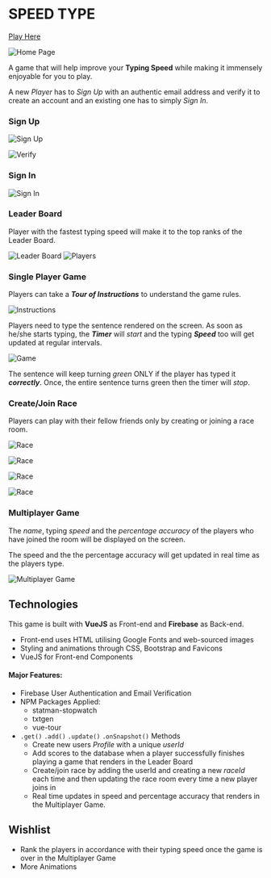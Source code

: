 # SPEED TYPE

[Play Here](https://rashidabengali.github.io/speed_type/#/)

![Home Page](src/assets/screenshots/home.png "Home Page")

A game that will help improve your **Typing Speed** while making it immensely enjoyable for you to play.

A new *Player* has to *Sign Up* with an authentic email address and verify it to create an account and an existing one has to simply *Sign In*.

### Sign Up

![Sign Up](src/assets/screenshots/signup.png "Sign Up")

![Verify](src/assets/screenshots/verify.png "Verify")

### Sign In

![Sign In](src/assets/screenshots/signin.png "Sign In")

### Leader Board

Player with the fastest typing speed will make it to the top ranks of the Leader Board.

![Leader Board](src/assets/screenshots/leaderboard.png "leaderboard")
![Players](src/assets/screenshots/players.png "players")

### Single Player Game

Players can take a ***Tour of Instructions*** to understand the game rules.

![Instructions](src/assets/screenshots/instructions.png "Instructions")

Players need to type the sentence rendered on the screen. As soon as he/she starts typing, the ***Timer*** will *start* and the typing ***Speed*** too will get updated at regular intervals.

![Game](src/assets/screenshots/game.png "Game")

The sentence will keep turning *green* ONLY if the player has typed it ***correctly***. Once, the entire sentence turns green then the timer will *stop*.

### Create/Join Race

Players can play with their fellow friends only by creating or joining a race room.

![Race](src/assets/screenshots/createrace.png "Race")

![Race](src/assets/screenshots/racecreated.png "Race")

![Race](src/assets/screenshots/joinrace.png "Race")

![Race](src/assets/screenshots/racejoined.png "Race")

### Multiplayer Game

The *name*, typing *speed* and the *percentage accuracy* of the players who have joined the room will be displayed on the screen.

The speed and the the percentage accuracy will get updated in real time as the players type.

![Multiplayer Game](src/assets/screenshots/multi.png "Multiplayer")

Technologies
-------------------------------------------
This game is built with **VueJS** as Front-end and **Firebase** as Back-end.

- Front-end uses HTML utilising Google Fonts and web-sourced images
- Styling and animations through CSS, Bootstrap and Favicons
- VueJS for Front-end Components

#### Major Features:

  * Firebase User Authentication and Email Verification
  * NPM Packages Applied:
    * statman-stopwatch
    * txtgen
    * vue-tour
  * `.get()` `.add()` `.update()` `.onSnapshot()` Methods
    * Create new users *Profile* with a unique *userId*
    * Add scores to the database when a player successfully finishes playing a game that renders in the Leader Board
    * Create/join race by adding the userId and creating a new *raceId* each time and then updating the race room every time a new player joins in
    * Real time updates in speed and percentage accuracy that renders in the Multiplayer Game.

Wishlist
-------------------------------------------------

  * Rank the players in accordance with their typing speed once the game is over in the Multiplayer Game
  * More Animations
